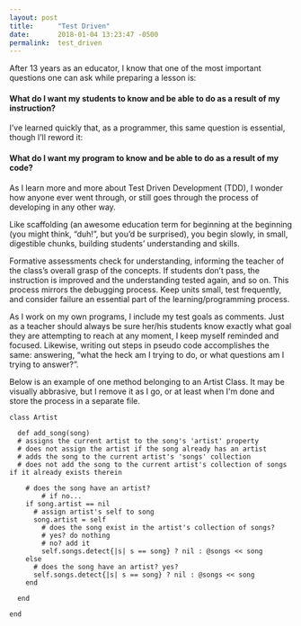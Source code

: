 ```yaml
---
layout: post
title:      "Test Driven"
date:       2018-01-04 13:23:47 -0500
permalink:  test_driven
---
```



After 13 years as an educator, I know that one of the most important questions one can ask while preparing a lesson is:
#### What do I want my students to know and be able to do as a result of my instruction?

I’ve learned quickly that, as a programmer,  this same question is essential, though I’ll reword it: 
#### What do I want my program to know and be able to do as a result of my code?
As I learn more and more about Test Driven Development (TDD), I wonder how anyone ever went through, or still goes through the process of developing in any other way.

Like scaffolding (an awesome education term for beginning at the beginning (you might think, “duh!”, but you’d be surprised), you begin slowly, in small, digestible chunks, building students’ understanding and skills.

Formative assessments check for understanding, informing the teacher of the class’s overall grasp of the concepts. If students don’t pass, the instruction is improved and the understanding tested again, and so on. This process mirrors the debugging process. Keep units small, test frequently, and consider failure an essential part of the learning/programming process.

As I work on my own programs, I include my test goals as comments. Just as a teacher should always be sure her/his students know exactly what goal they are attempting to reach at any moment, I keep myself reminded and focused. Likewise, writing out steps in pseudo code accomplishes the same: answering, “what the heck am I trying to do, or what questions am I trying to answer?”.

Below is an example of one method belonging to an Artist Class. It may be  visually abbrasive, but I remove it as I go, or at least when I'm done and store the process in a separate file.
```
class Artist

  def add_song(song)
  # assigns the current artist to the song's 'artist' property
  # does not assign the artist if the song already has an artist
  # adds the song to the current artist's 'songs' collection
  # does not add the song to the current artist's collection of songs if it already exists therein

    # does the song have an artist?
		# if no...
    if song.artist == nil
      # assign artist's self to song
      song.artist = self
        # does the song exist in the artist's collection of songs?
        # yes? do nothing
        # no? add it
        self.songs.detect{|s| s == song} ? nil : @songs << song
    else
      # does the song have an artist? yes?
      self.songs.detect{|s| s == song} ? nil : @songs << song
    end
    
  end
  
end
```
